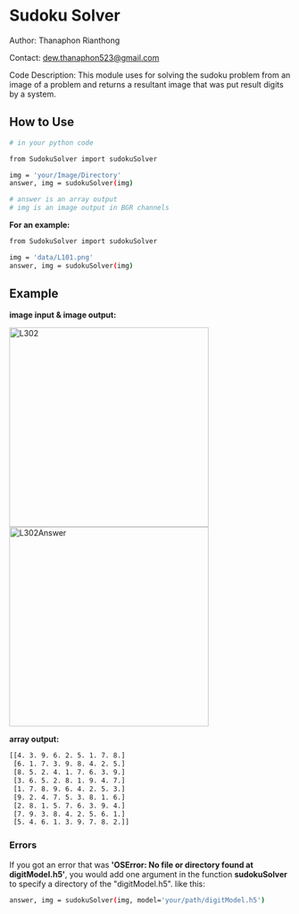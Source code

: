 # Sudoku Solver

Author: Thanaphon Rianthong

Contact: dew.thanaphon523@gmail.com

Code Description: This module uses for solving the sudoku problem from an image of a problem and returns a resultant image that was put result digits by a system.

## How to Use

```bash
# in your python code

from SudokuSolver import sudokuSolver

img = 'your/Image/Directory'
answer, img = sudokuSolver(img)

# answer is an array output
# img is an image output in BGR channels
```

**For an example:**

```bash
from SudokuSolver import sudokuSolver

img = 'data/L101.png'
answer, img = sudokuSolver(img)
```

## Example

**image input & image output:**

<img width="357" alt="L302" src="https://user-images.githubusercontent.com/92207106/171144511-a2fda85e-b3e9-4ba5-a3e5-e55259eb88d0.png"> <img width="357" alt="L302Answer" src="https://user-images.githubusercontent.com/92207106/171144589-40f40eea-d84b-4511-a3cd-a96ad7b711ce.png">

**array output:**
```bash
[[4. 3. 9. 6. 2. 5. 1. 7. 8.]
 [6. 1. 7. 3. 9. 8. 4. 2. 5.]
 [8. 5. 2. 4. 1. 7. 6. 3. 9.]
 [3. 6. 5. 2. 8. 1. 9. 4. 7.]
 [1. 7. 8. 9. 6. 4. 2. 5. 3.]
 [9. 2. 4. 7. 5. 3. 8. 1. 6.]
 [2. 8. 1. 5. 7. 6. 3. 9. 4.]
 [7. 9. 3. 8. 4. 2. 5. 6. 1.]
 [5. 4. 6. 1. 3. 9. 7. 8. 2.]]
```

### Errors

If you got an error that was **'OSError: No file or directory found at digitModel.h5'**, you would add one argument in the function **sudokuSolver** to specify a directory of the "digitModel.h5". like this:

```bash
answer, img = sudokuSolver(img, model='your/path/digitModel.h5')
```

